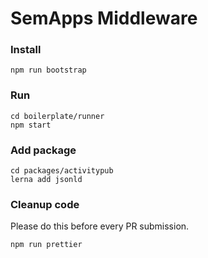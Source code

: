 # SemApps Middleware

### Install

```
npm run bootstrap
```

### Run

```
cd boilerplate/runner
npm start
```

### Add package

```
cd packages/activitypub
lerna add jsonld
```

### Cleanup code

Please do this before every PR submission.

```
npm run prettier
```

